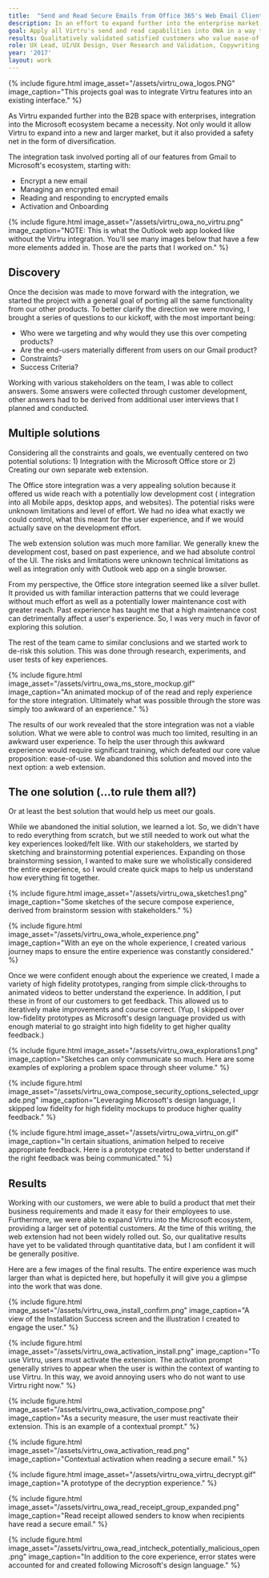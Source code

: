 ```yaml
---
title:  "Send and Read Secure Emails from Office 365's Web Email Client"
description: In an effort to expand further into the enterprise market, Virtru sought to integrate their easy-to-use email encryption services into Microsoft's Web Email client. Its unique design language, tech stack, and users presented some interesting challenges
goal: Apply all Virtru's send and read capabilities into OWA in a way that minimizes learning effort for users. 
results: Qualitatively validated satisfied customers who value ease-of-use, ability to expand to a different market 
role: UX Lead, UI/UX Design, User Research and Validation, Copywriting, Illustration
year: '2017'
layout: work
---
```


{% include figure.html image_asset="/assets/virtru_owa_logos.PNG" image_caption="This projects goal was to integrate Virtru features into an existing interface." %}

As Virtru expanded further into the B2B space with enterprises, integration into the Microsoft ecosystem became a necessity. Not only would it allow Virtru to expand into a new and larger market, but it also provided a safety net in the form of diversification. 

The integration task involved porting all of our features from Gmail to Microsoft's ecosystem, starting with: 
- Encrypt a new email
- Managing an encrypted email 
- Reading and responding to encrypted emails
- Activation and Onboarding

{% include figure.html image_asset="/assets/virtru_owa_no_virtru.png" image_caption="NOTE: This is what the Outlook web app looked like without the Virtru integration. You'll see many images below that have a few more elements added in. Those are the parts that I worked on." %}

## Discovery

Once the decision was made to move forward with the integration, we started the project with a general goal of porting all the same functionality from our other products. To better clarify the direction we were moving, I brought a series of questions to our kickoff, with the most important being: 
- Who were we targeting and why would they use this over competing products?
- Are the end-users materially different from users on our Gmail product? 
- Constraints? 
- Success Criteria? 

Working with various stakeholders on the team, I was able to collect answers. Some answers were collected through customer development, other answers had to be derived from additional user interviews that I planned and conducted.

## Multiple solutions 

Considering all the constraints and goals, we eventually centered on two potential solutions: 1) Integration with the Microsoft Office store or 2) Creating our own separate web extension. 

The Office store integration was a very appealing solution because it offered us wide reach with a potentially low development cost ( integration into all Mobile apps, desktop apps, and websites). The potential risks were unknown limitations and level of effort. We had no idea what exactly we could control, what this meant for the user experience, and if we would actually save on the development effort. 

The web extension solution was much more familiar. We generally knew the development cost, based on past experience, and we had absolute control of the UI. The risks and limitations were unknown technical limitations as well as integration only with Outlook web app on a single browser. 

From my perspective, the Office store integration seemed like a silver bullet. It provided us with familiar interaction patterns that we could leverage without much effort as well as a potentially lower maintenance cost with greater reach. Past experience has taught me that a high maintenance cost can detrimentally affect a user's experience. So, I was very much in favor of exploring this solution. 

The rest of the team came to similar conclusions and we started work to de-risk this solution. This was done through research, experiments, and user tests of key experiences. 

{% include figure.html image_asset="/assets/virtru_owa_ms_store_mockup.gif" image_caption="An animated mockup of of the read and reply experience for the store integration. Ultimately what was possible through the store was simply too awkward of an experience." %}

The results of our work revealed that the store integration was not a viable solution. What we were able to control was much too limited, resulting in an awkward user experience. To help the user through this awkward experience would require significant training, which defeated our core value proposition: ease-of-use. We abandoned this solution and moved into the next option: a web extension.

## The one solution (…to rule them all?)

Or at least the best solution that would help us meet our goals.

While we abandoned the initial solution, we learned a lot. So, we didn't have to redo everything from scratch, but we still needed to work out what the key experiences looked/felt like. With our stakeholders, we started by sketching and brainstorming potential experiences. Expanding on those brainstorming session, I wanted to make sure we wholistically considered the entire experience, so I would create quick maps to help us understand how everything fit together. 

{% include figure.html image_asset="/assets/virtru_owa_sketches1.png" image_caption="Some sketches of the secure compose experience, derived from brainstorm session with stakeholders." %}

{% include figure.html image_asset="/assets/virtru_owa_whole_experience.png" image_caption="With an eye on the whole experience, I created various journey maps to ensure the entire experience was constantly considered." %}

Once we were confident enough about the experience we created, I made a variety of high fidelity prototypes, ranging from simple click-throughs to animated videos to better understand the experience. In addition, I put these in front of our customers to get feedback. This allowed us to iteratively make improvements and course correct. (Yup, I skipped over low-fidelity prototypes as Microsoft's design language provided us with enough material to go straight into high fidelity to get higher quality feedback.) 

{% include figure.html image_asset="/assets/virtru_owa_explorations1.png" image_caption="Sketches can only communicate so much. Here are some examples of exploring a problem space through sheer volume." %}

{% include figure.html image_asset="/assets/virtru_owa_compose_security_options_selected_upgrade.png" image_caption="Leveraging Microsoft's design language, I skipped low fidelity for high fidelity mockups to produce higher quality feedback." %}

{% include figure.html image_asset="/assets/virtru_owa_virtru_on.gif" image_caption="In certain situations, animation helped to receive appropriate feedback. Here is a prototype created to better understand if the right feedback was being communicated." %}  

## Results

Working with our customers, we were able to build a product that met their business requirements and made it easy for their employees to use. Furthermore, we were able to expand Virtru into the Microsoft ecosystem, providing a larger set of potential customers. At the time of this writing, the web extension had not been widely rolled out. So, our qualitative results have yet to be validated through quantitative data, but I am confident it will be generally positive. 

Here are a few images of the final results. The entire experience was much larger than what is depicted here, but hopefully it will give you a glimpse into the work that was done. 

{% include figure.html image_asset="/assets/virtru_owa_install_confirm.png" image_caption="A view of the Installation Success screen and the illustration I created to engage the user." %}

{% include figure.html image_asset="/assets/virtru_owa_activation_install.png" image_caption="To use Virtru, users must activate the extension. The activation prompt generally strives to appear when the user is within the context of wanting to use Virtru. In this way, we avoid annoying users who do not want to use Virtru right now." %}

{% include figure.html image_asset="/assets/virtru_owa_activation_compose.png" image_caption="As a security measure, the user must reactivate their extension. This is an example of a contextual prompt." %}

{% include figure.html image_asset="/assets/virtru_owa_activation_read.png" image_caption="Contextual activation when reading a secure email." %} 

{% include figure.html image_asset="/assets/virtru_owa_virtru_decrypt.gif" image_caption="A prototype of the decryption experience." %}

{% include figure.html image_asset="/assets/virtru_owa_read_receipt_group_expanded.png" image_caption="Read receipt allowed senders to know when recipients have read a secure email." %}

{% include figure.html image_asset="/assets/virtru_owa_read_intcheck_potentially_malicious_open.png" image_caption="In addition to the core experience, error states were accounted for and created following Microsoft's design language." %}
